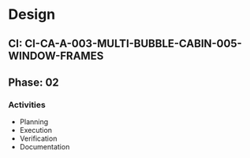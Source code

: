 # Design

## CI: CI-CA-A-003-MULTI-BUBBLE-CABIN-005-WINDOW-FRAMES
## Phase: 02

### Activities
- Planning
- Execution
- Verification
- Documentation
